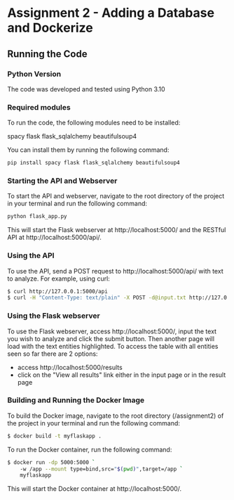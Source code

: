 # Assignment 2 - Adding a Database and Dockerize

## Running the Code

### Python Version
The code was developed and tested using Python 3.10

### Required modules
To run the code, the following modules need to be installed:

spacy
flask
flask_sqlalchemy
beautifulsoup4

You can install them by running the following command:

```bash
pip install spacy flask flask_sqlalchemy beautifulsoup4
```
### Starting the API and Webserver
To start the API and webserver, navigate to the root directory of the project in your terminal and run the following command:

```bash
python flask_app.py
```

This will start the Flask webserver at http://localhost:5000/ and the RESTful API at http://localhost:5000/api/.

### Using the API
To use the API, send a POST request to http://localhost:5000/api/ with  text to analyze. For example, using curl:

```bash
$ curl http://127.0.0.1:5000/api
$ curl -H "Content-Type: text/plain" -X POST -d@input.txt http://127.0.0.1:5000/api
```

### Using the Flask webserver
To use the Flask webserver, access http://localhost:5000/, input the text you wish to analyze and click the submit button. Then another page will load with the text entities highlighted. To access the table with all entities seen so far there are 2 options:
 - access http://localhost:5000/results
 - click on the "View all results" link either in the input page or in the result page

### Building and Running the Docker Image
To build the Docker image, navigate to the root directory (/assignment2) of the project in your terminal and run the following command:

```bash
$ docker build -t myflaskapp .
```

To run the Docker container, run the following command:

```bash
$ docker run -dp 5000:5000 `
    -w /app --mount type=bind,src="$(pwd)",target=/app `
    myflaskapp
```

This will start the Docker container at http://localhost:5000/.

